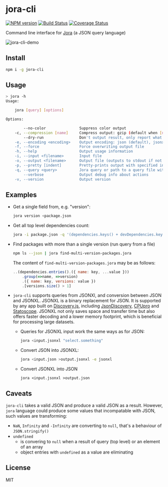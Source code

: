 # jora-cli

[![NPM version](https://img.shields.io/npm/v/jora-cli.svg)](https://www.npmjs.com/package/jora-cli)
[![Build Status](https://github.com/discoveryjs/jora-cli/actions/workflows/ci.yml/badge.svg)](https://github.com/discoveryjs/jora-cli/actions/workflows/ci.yml)
[![Coverage Status](https://coveralls.io/repos/github/discoveryjs/jora-cli/badge.svg?branch=master)](https://coveralls.io/github/discoveryjs/jora-cli?)

Command line interface for [Jora](https://github.com/discoveryjs/jora) (a JSON query language)

![jora-cli-demo](https://user-images.githubusercontent.com/270491/63531735-d4fd5980-c511-11e9-95ff-ed58dc94738a.gif)

## Install

```bash
npm i -g jora-cli
```

## Usage

```bash
> jora -h
Usage:

    jora [query] [options]

Options:

        --no-color               Suppress color output
    -c, --compression [name]     Compress output: gzip (default when [name] is omitted), deflate
        --dry-run                Don't output result, only report what it would have done (enables --verbose mode)
    -e, --encoding <encoding>    Output encoding: json (default), jsonxl (snapshot9)
    -f, --force                  Force overwriting output file
    -h, --help                   Output usage information
    -i, --input <filename>       Input file
    -o, --output <filename>      Output file (outputs to stdout if not set)
    -p, --pretty [indent]        Pretty-prints output with specified indentation (4 spaces if [indent] is omitted)
    -q, --query <query>          Jora query or path to a query file with extension .jora
        --verbose                Output debug info about actions
    -v, --version                Output version
```

## Examples

- Get a single field from, e.g. "version":

  ```bash
  jora version <package.json
  ```

- Get all top level dependencies count:

  ```bash
  jora -i package.json -q '(dependencies.keys() + devDependencies.keys()).size()'
  ```

- Find packages with more than a single version (run query from a file)

  ```bash
  npm ls --json | jora find-multi-version-packages.jora
  ```

  The content of `find-multi-version-packages.jora` may be as follows:

  ```js
  ..(dependencies.entries().({ name: key, ...value }))
      .group(=>name, =>version)
      .({ name: key, versions: value })
      .[versions.size() > 1]
  ```

- `jora-cli` supports queries from JSONXl, and conversion between JSON and JSONXL. JSONXL is a binary replacement for JSON. It is supported by any app built on [Discovery.js](https://github.com/discoveryjs/discovery), including [JsonDiscovery](https://github.com/discoveryjs/JsonDiscovery), [CPUpro](https://github.com/discoveryjs/cpupro) and [Statoscope](https://github.com/statoscope/statoscope). JSONXL not only saves space and transfer time but also offers faster decoding and a lower memory footprint, which is beneficial for processing large datasets.
    - Queries for JSONXL input work the same ways as for JSON:
      ```bash
      jora <input.jsonxl "select.something"
      ```
    - Convert JSON into JSONXL:
      ```bash
      jora <input.json >output.jsonxl -e jsonxl
      ```
    - Convert JSONXL into JSON
      ```
      jora <input.jsonxl >output.json
      ```

## Caveats

`jora-cli` takes a valid JSON and produce a valid JSON as a result. However, `jora` language could produce some values that incompatable with JSON, such values are transforming:

- `NaN`, `Infinity` and `-Infinity` are converting to `null`, that's a behaviour of `JSON.stringify()`
- `undefined`
  - is convering to `null` when a result of query (top level) or an element of an array
  - object entries with `undefined` as a value are eliminating

## License

MIT
